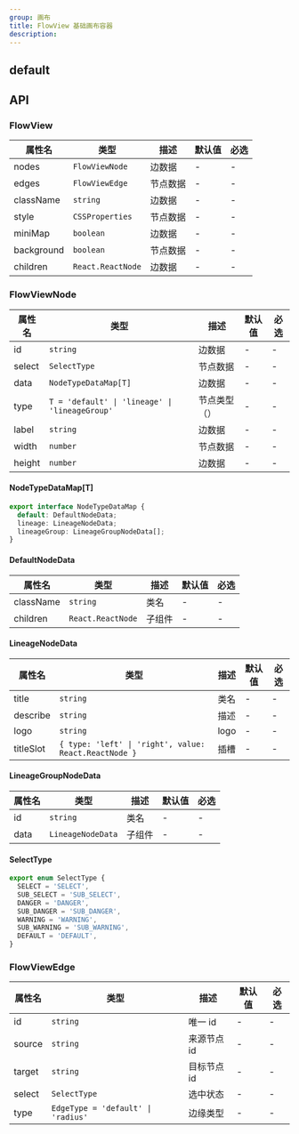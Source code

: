 ```yaml
---
group: 画布
title: FlowView 基础画布容器
description:
---
```


## default

<code src="./demos/ProFlowDemo.tsx"></code>

## API

### FlowView

| 属性名     | 类型              | 描述     | 默认值 | 必选 |
| ---------- | ----------------- | -------- | ------ | ---- |
| nodes      | `FlowViewNode`    | 边数据   | -      | -    |
| edges      | `FlowViewEdge`    | 节点数据 | -      | -    |
| className  | `string`          | 边数据   | -      | -    |
| style      | `CSSProperties`   | 节点数据 | -      | -    |
| miniMap    | `boolean`         | 边数据   | -      | -    |
| background | `boolean`         | 节点数据 | -      | -    |
| children   | `React.ReactNode` | 边数据   | -      | -    |

### FlowViewNode

| 属性名 | 类型                                           | 描述         | 默认值 | 必选 |
| ------ | ---------------------------------------------- | ------------ | ------ | ---- |
| id     | `string`                                       | 边数据       | -      | -    |
| select | `SelectType`                                   | 节点数据     | -      | -    |
| data   | `NodeTypeDataMap[T]`                           | 边数据       | -      | -    |
| type   | `T = 'default' \| 'lineage' \| 'lineageGroup'` | 节点类型（） | -      | -    |
| label  | `string`                                       | 边数据       | -      | -    |
| width  | `number`                                       | 节点数据     | -      | -    |
| height | `number`                                       | 边数据       | -      | -    |

#### NodeTypeDataMap[T]

```ts
export interface NodeTypeDataMap {
  default: DefaultNodeData;
  lineage: LineageNodeData;
  lineageGroup: LineageGroupNodeData[];
}
```

#### DefaultNodeData

| 属性名    | 类型              | 描述   | 默认值 | 必选 |
| --------- | ----------------- | ------ | ------ | ---- |
| className | `string`          | 类名   | -      | -    |
| children  | `React.ReactNode` | 子组件 | -      | -    |

#### LineageNodeData

| 属性名    | 类型                                                  | 描述 | 默认值 | 必选 |
| --------- | ----------------------------------------------------- | ---- | ------ | ---- |
| title     | `string`                                              | 类名 | -      | -    |
| describe  | `string`                                              | 描述 | -      | -    |
| logo      | `string`                                              | logo | -      | -    |
| titleSlot | `{ type: 'left' \| 'right', value: React.ReactNode }` | 插槽 | -      | -    |

#### LineageGroupNodeData

| 属性名 | 类型              | 描述   | 默认值 | 必选 |
| ------ | ----------------- | ------ | ------ | ---- |
| id     | `string`          | 类名   | -      | -    |
| data   | `LineageNodeData` | 子组件 | -      | -    |

#### SelectType

```ts
export enum SelectType {
  SELECT = 'SELECT',
  SUB_SELECT = 'SUB_SELECT',
  DANGER = 'DANGER',
  SUB_DANGER = 'SUB_DANGER',
  WARNING = 'WARNING',
  SUB_WARNING = 'SUB_WARNING',
  DEFAULT = 'DEFAULT',
}
```

### FlowViewEdge

| 属性名 | 类型                                | 描述        | 默认值 | 必选 |
| ------ | ----------------------------------- | ----------- | ------ | ---- |
| id     | `string`                            | 唯一 id     | -      | -    |
| source | `string`                            | 来源节点 id | -      | -    |
| target | `string`                            | 目标节点 id | -      | -    |
| select | `SelectType`                        | 选中状态    | -      | -    |
| type   | `EdgeType = 'default' \| 'radius' ` | 边缘类型    | -      | -    |
